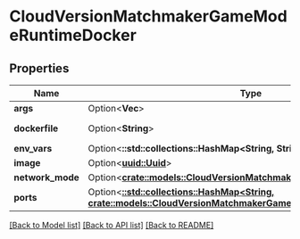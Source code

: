 # CloudVersionMatchmakerGameModeRuntimeDocker

## Properties

Name | Type | Description | Notes
------------ | ------------- | ------------- | -------------
**args** | Option<**Vec<String>**> |  | [optional]
**dockerfile** | Option<**String**> | Client-side configuration | [optional]
**env_vars** | Option<**::std::collections::HashMap<String, String>**> |  | [optional]
**image** | Option<[**uuid::Uuid**](uuid::Uuid.md)> |  | [optional]
**network_mode** | Option<[**crate::models::CloudVersionMatchmakerNetworkMode**](CloudVersionMatchmakerNetworkMode.md)> |  | [optional]
**ports** | Option<[**::std::collections::HashMap<String, crate::models::CloudVersionMatchmakerGameModeRuntimeDockerPort>**](CloudVersionMatchmakerGameModeRuntimeDockerPort.md)> |  | [optional]

[[Back to Model list]](../README.md#documentation-for-models) [[Back to API list]](../README.md#documentation-for-api-endpoints) [[Back to README]](../README.md)


